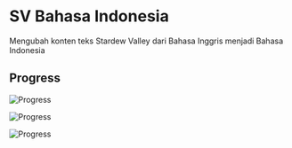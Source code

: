 # SV Bahasa Indonesia
 Mengubah konten teks Stardew Valley dari Bahasa Inggris menjadi Bahasa Indonesia
 
## Progress
 ![Progress](https://progress-bar.dev/47/?title=teks)
 <!-- 81 dari 169 file teks -->
 
 ![Progress](https://progress-bar.dev/0/?title=koreksi)
 <!-- 0 dari 169 file teks -->
 
 ![Progress](https://progress-bar.dev/100/?title=gambar)
